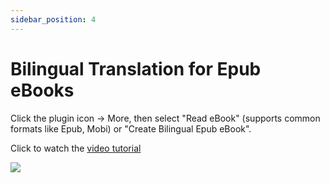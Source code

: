 ```yaml
---
sidebar_position: 4
---
```


# Bilingual Translation for Epub eBooks

Click the plugin icon -> More, then select "Read eBook" (supports common formats like Epub, Mobi) or "Create Bilingual Epub eBook".

Click to watch the [video tutorial](https://www.bilibili.com/video/BV1CM41137CJ/?spm_id_from=333.999.0.0)

![](https://s.immersivetranslate.com/assets/uploads/CleanShot%202024-05-06%20at%2023.40.09@2x-VrcU8I.png)
